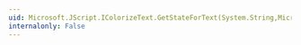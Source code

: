 ```yaml
---
uid: Microsoft.JScript.IColorizeText.GetStateForText(System.String,Microsoft.JScript.SourceState)
internalonly: False
---
```

